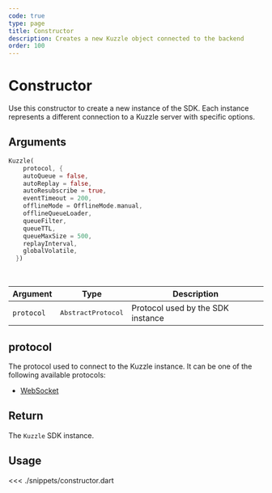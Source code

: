 ```yaml
---
code: true
type: page
title: Constructor 
description: Creates a new Kuzzle object connected to the backend
order: 100
---
```


# Constructor

Use this constructor to create a new instance of the SDK.
Each instance represents a different connection to a Kuzzle server with specific options.

## Arguments

```dart
Kuzzle(
    protocol, {
    autoQueue = false,
    autoReplay = false,
    autoResubscribe = true,
    eventTimeout = 200,
    offlineMode = OfflineMode.manual,
    offlineQueueLoader,
    queueFilter,
    queueTTL,
    queueMaxSize = 500,
    replayInterval,
    globalVolatile,
  })
```

<br/>

| Argument   | Type                | Description                       |
| ---------- | ------------------- | --------------------------------- |
| `protocol` | <pre>AbstractProtocol</pre> | Protocol used by the SDK instance |

## protocol

The protocol used to connect to the Kuzzle instance.
It can be one of the following available protocols:

- [WebSocket](/sdk/dart/2/protocols/websocket)

## Return

The `Kuzzle` SDK instance.

## Usage

<<< ./snippets/constructor.dart
